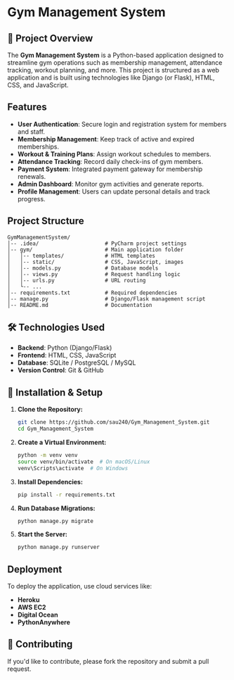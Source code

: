 # Gym Management System

## 📌 Project Overview
The **Gym Management System** is a Python-based application designed to streamline gym operations such as membership management, attendance tracking, workout planning, and more. This project is structured as a web application and is built using technologies like Django (or Flask), HTML, CSS, and JavaScript.

##  Features
- **User Authentication**: Secure login and registration system for members and staff.
- **Membership Management**: Keep track of active and expired memberships.
- **Workout & Training Plans**: Assign workout schedules to members.
- **Attendance Tracking**: Record daily check-ins of gym members.
- **Payment System**: Integrated payment gateway for membership renewals.
- **Admin Dashboard**: Monitor gym activities and generate reports.
- **Profile Management**: Users can update personal details and track progress.

##  Project Structure
```
GymManagementSystem/
│-- .idea/                     # PyCharm project settings
│-- gym/                       # Main application folder
│   │-- templates/             # HTML templates
│   │-- static/                # CSS, JavaScript, images
│   │-- models.py              # Database models
│   │-- views.py               # Request handling logic
│   │-- urls.py                # URL routing
│   └-- ...
│-- requirements.txt           # Required dependencies
│-- manage.py                  # Django/Flask management script
│-- README.md                  # Documentation
```

## 🛠️ Technologies Used
- **Backend**: Python (Django/Flask)
- **Frontend**: HTML, CSS, JavaScript
- **Database**: SQLite / PostgreSQL / MySQL
- **Version Control**: Git & GitHub

## 🔧 Installation & Setup
1. **Clone the Repository:**
   ```bash
   git clone https://github.com/sau240/Gym_Management_System.git
   cd Gym_Management_System
   ```
2. **Create a Virtual Environment:**
   ```bash
   python -m venv venv
   source venv/bin/activate  # On macOS/Linux
   venv\Scripts\activate  # On Windows
   ```
3. **Install Dependencies:**
   ```bash
   pip install -r requirements.txt
   ```
4. **Run Database Migrations:**
   ```bash
   python manage.py migrate
   ```
5. **Start the Server:**
   ```bash
   python manage.py runserver
   ```

##  Deployment
To deploy the application, use cloud services like:
- **Heroku**
- **AWS EC2**
- **Digital Ocean**
- **PythonAnywhere**

## 🤝 Contributing
If you'd like to contribute, please fork the repository and submit a pull request.


